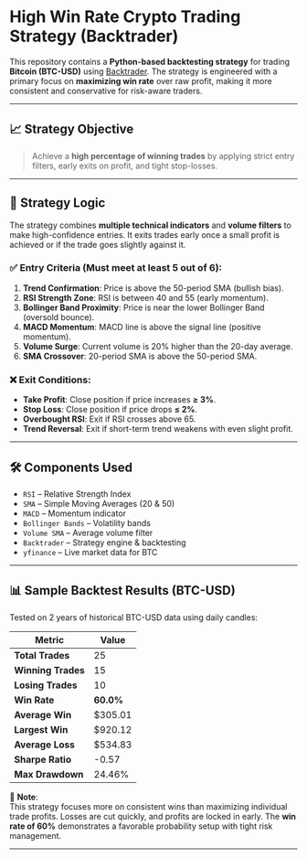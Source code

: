 # High Win Rate Crypto Trading Strategy (Backtrader)

This repository contains a **Python-based backtesting strategy** for trading **Bitcoin (BTC-USD)** using [Backtrader](https://www.backtrader.com/). The strategy is engineered with a primary focus on **maximizing win rate** over raw profit, making it more consistent and conservative for risk-aware traders.

---

## 📈 Strategy Objective

> Achieve a **high percentage of winning trades** by applying strict entry filters, early exits on profit, and tight stop-losses.

---

## 🧠 Strategy Logic

The strategy combines **multiple technical indicators** and **volume filters** to make high-confidence entries. It exits trades early once a small profit is achieved or if the trade goes slightly against it.

### ✅ Entry Criteria (Must meet at least 5 out of 6):
1. **Trend Confirmation**: Price is above the 50-period SMA (bullish bias).
2. **RSI Strength Zone**: RSI is between 40 and 55 (early momentum).
3. **Bollinger Band Proximity**: Price is near the lower Bollinger Band (oversold bounce).
4. **MACD Momentum**: MACD line is above the signal line (positive momentum).
5. **Volume Surge**: Current volume is 20% higher than the 20-day average.
6. **SMA Crossover**: 20-period SMA is above the 50-period SMA.

### ❌ Exit Conditions:
- **Take Profit**: Close position if price increases **≥ 3%**.
- **Stop Loss**: Close position if price drops **≤ 2%**.
- **Overbought RSI**: Exit if RSI crosses above 65.
- **Trend Reversal**: Exit if short-term trend weakens with even slight profit.

---

## 🛠️ Components Used

- `RSI` – Relative Strength Index
- `SMA` – Simple Moving Averages (20 & 50)
- `MACD` – Momentum indicator
- `Bollinger Bands` – Volatility bands
- `Volume SMA` – Average volume filter
- `Backtrader` – Strategy engine & backtesting
- `yfinance` – Live market data for BTC

---

## 📊 Sample Backtest Results (BTC-USD)

Tested on 2 years of historical BTC-USD data using daily candles:

| Metric              | Value           |
|---------------------|-----------------|
| **Total Trades**    | 25              |
| **Winning Trades**  | 15              |
| **Losing Trades**   | 10              |
| **Win Rate**        | **60.0%**       |
| **Average Win**     | $305.01         |
| **Largest Win**     | $920.12         |
| **Average Loss**    | $534.83         |
| **Sharpe Ratio**    | -0.57           |
| **Max Drawdown**    | 24.46%          |

📌 **Note**:  
This strategy focuses more on consistent wins than maximizing individual trade profits. Losses are cut quickly, and profits are locked in early. The **win rate of 60%** demonstrates a favorable probability setup with tight risk management.

---


